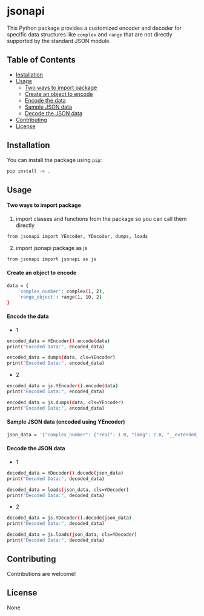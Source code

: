 # jsonapi

This Python package provides a customized encoder and decoder for specific data structures like `complex` and `range` that are not directly supported by the standard JSON module.

## Table of Contents

- [Installation](#installation)
- [Usage](#usage)
  - [Two ways to import package](#two-ways-to-import-package)
  - [Create an object to encode](#create-an-object-to-encode)
  - [Encode the data](#encode-the-data)
  - [Sample JSON data](#sample-json-data-encoded-using-yencoder)
  - [Decode the JSON data](#decode-the-json-data)
- [Contributing](#contributing)
- [License](#license)


## Installation

You can install the package using `pip`:

```bash
pip install -e .
```

## Usage
#### Two ways to import package
1. import classes and functions from the package so you can call them directly
```bash
from jsonapi import YEncoder, YDecoder, dumps, loads
```
2. import jsonapi package as js
```bash
from jsonapi import jsonapi as js
```

#### Create an object to encode
```bash
data = {
    'complex_number': complex(1, 2),
    'range_object': range(1, 10, 2)
}
```

#### Encode the data
- 1
```bash
encoded_data = YEncoder().encode(data)
print("Encoded Data:", encoded_data)
```
```bash
encoded_data = dumps(data, cls=YEncoder)
print("Encoded Data:", encoded_data)
```
- 2
```bash
encoded_data = js.YEncoder().encode(data)
print("Encoded Data:", encoded_data)
```
```bash
encoded_data = js.dumps(data, cls=YEncoder)
print("Encoded Data:", encoded_data)
```

#### Sample JSON data (encoded using YEncoder)
```bash
json_data = '{"complex_number": {"real": 1.0, "imag": 2.0, "__extended_json_type__": "complex"}, "range_object": {"start": 1, "stop": 10, "step": 2, "__extended_json_type__": "range"}}'
```

#### Decode the JSON data
- 1
```bash
decoded_data = YDecoder().decode(json_data)
print("Decoded Data:", decoded_data)
```
```bash
decoded_data = loads(json_data, cls=YDecoder)
print("Decoded Data:", decoded_data)
```
- 2
```bash
decoded_data = js.YDecoder().decode(json_data)
print("Decoded Data:", decoded_data)
```
```bash
decoded_data = js.loads(json_data, cls=YDecoder)
print("Decoded Data:", decoded_data)
```
## Contributing
Contributions are welcome!

## License
None